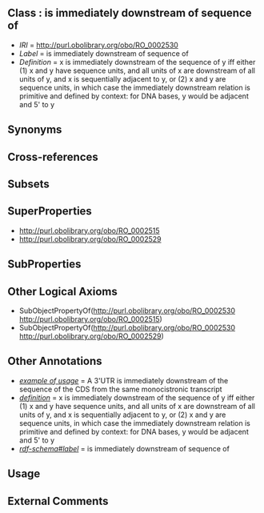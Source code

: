 
## Class : is immediately downstream of sequence of

 * *IRI* = http://purl.obolibrary.org/obo/RO_0002530
 * *Label* = is immediately downstream of sequence of
 * *Definition* = x is immediately downstream of the sequence of y iff either (1) x and y have sequence units, and all units of x are downstream of all units of y, and x is sequentially adjacent to y, or (2) x and y are sequence units, in which case the immediately downstream relation is primitive and defined by context: for DNA bases, y would be adjacent and 5' to y

## Synonyms


## Cross-references


## Subsets


## SuperProperties

 * <http://purl.obolibrary.org/obo/RO_0002515>
 * <http://purl.obolibrary.org/obo/RO_0002529>

## SubProperties


## Other Logical Axioms

 * SubObjectPropertyOf(<http://purl.obolibrary.org/obo/RO_0002530> <http://purl.obolibrary.org/obo/RO_0002515>)
 * SubObjectPropertyOf(<http://purl.obolibrary.org/obo/RO_0002530> <http://purl.obolibrary.org/obo/RO_0002529>)

## Other Annotations

 * *[example of usage](../../IAO/12/IAO_0000112.md)* = A 3'UTR is immediately downstream of the sequence of the CDS from the same monocistronic transcript
 * *[definition](../../IAO/15/IAO_0000115.md)* = x is immediately downstream of the sequence of y iff either (1) x and y have sequence units, and all units of x are downstream of all units of y, and x is sequentially adjacent to y, or (2) x and y are sequence units, in which case the immediately downstream relation is primitive and defined by context: for DNA bases, y would be adjacent and 5' to y
 * *[rdf-schema#label](../../el/rdf-schema#label.md)* = is immediately downstream of sequence of

## Usage


## External Comments

